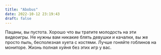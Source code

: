 ```yaml
---
title: "Abobus"
date: 2022-10-12 23:19:43
draft: false
---
```


Пацаны, вы пустота. Хорошо что вы тратите молодость на эти видеоигры. Не нужны вам никакие блять девушки и качалки, вы же просто пыль, бесполезная хуета с костями. Лучше гоняйте гоблинов на мониторе. Жизнь полная хуйня без этих игр у вас.
